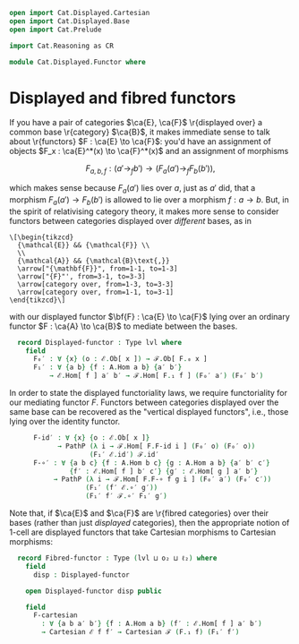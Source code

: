 ```agda
open import Cat.Displayed.Cartesian
open import Cat.Displayed.Base
open import Cat.Prelude

import Cat.Reasoning as CR

module Cat.Displayed.Functor where
```

# Displayed and fibred functors

If you have a pair of categories $\ca{E}, \ca{F}$ \r{displayed over} a
common base \r{category} $\ca{B}$, it makes immediate sense to talk
about \r{functors} $F : \ca{E} \to \ca{F}$: you'd have an assignment of
objects $F_x : \ca{E}^*(x) \to \ca{F}^*(x)$ and an assignment of
morphisms

$$
F_{a,b,f} : (a' \to_f b') \to (F_a(a') \to_f F_b(b'))\text{,}
$$

which makes sense because $F_a(a')$ lies over $a$, just as $a'$ did,
that a morphism $F_a(a') \to F_b(b')$ is allowed to lie over a morphism
$f : a \to b$. But, in the spirit of relativising category theory, it
makes more sense to consider functors between categories displayed over
_different_ bases, as in

~~~{.quiver}
\[\begin{tikzcd}
  {\mathcal{E}} && {\mathcal{F}} \\
  \\
  {\mathcal{A}} && {\mathcal{B}\text{,}}
  \arrow["{\mathbf{F}}", from=1-1, to=1-3]
  \arrow["{F}"', from=3-1, to=3-3]
  \arrow[category over, from=1-3, to=3-3]
  \arrow[category over, from=1-1, to=3-1]
\end{tikzcd}\]
~~~

with our displayed functor $\bf{F} : \ca{E} \to \ca{F}$ lying over an
ordinary functor $F : \ca{A} \to \ca{B}$ to mediate between the bases.

<!--
```agda
module
  _ {o ℓ o′ ℓ′ o₂ ℓ₂ o₂′ ℓ₂′}
    {A : Precategory o ℓ}
    {B : Precategory o₂ ℓ₂}
    (ℰ : Displayed A o′ ℓ′)
    (ℱ : Displayed B o₂′ ℓ₂′)
    (F : Functor A B)
  where
  private
    module F = Functor F
    module A = CR A
    module B = CR B
    module ℰ = Displayed ℰ
    module ℱ = Displayed ℱ
    lvl : Level
    lvl = o ⊔ o′ ⊔ o₂′ ⊔ ℓ ⊔ ℓ′ ⊔ ℓ₂′
```
-->

```agda
  record Displayed-functor : Type lvl where
    field
      F₀′ : ∀ {x} (o : ℰ.Ob[ x ]) → ℱ.Ob[ F.₀ x ]
      F₁′ : ∀ {a b} {f : A.Hom a b} {a′ b′}
          → ℰ.Hom[ f ] a′ b′ → ℱ.Hom[ F.₁ f ] (F₀′ a′) (F₀′ b′)
```

In order to state the displayed functoriality laws, we require
functoriality for our mediating functor $F$. Functors between categories
displayed over the same base can be recovered as the "vertical displayed
functors", i.e., those lying over the identity functor.

```agda
      F-id′ : ∀ {x} {o : ℰ.Ob[ x ]}
            → PathP (λ i → ℱ.Hom[ F.F-id i ] (F₀′ o) (F₀′ o))
                    (F₁′ ℰ.id′) ℱ.id′
      F-∘′ : ∀ {a b c} {f : A.Hom b c} {g : A.Hom a b} {a′ b′ c′}
               {f′ : ℰ.Hom[ f ] b′ c′} {g′ : ℰ.Hom[ g ] a′ b′}
           → PathP (λ i → ℱ.Hom[ F.F-∘ f g i ] (F₀′ a′) (F₀′ c′))
                   (F₁′ (f′ ℰ.∘′ g′))
                   (F₁′ f′ ℱ.∘′ F₁′ g′)
```

Note that, if $\ca{E}$ and $\ca{F}$ are \r{fibred categories} over their
bases (rather than just _displayed_ categories), then the appropriate
notion of 1-cell are displayed functors that take Cartesian morphisms to
Cartesian morphisms:

```agda
  record Fibred-functor : Type (lvl ⊔ o₂ ⊔ ℓ₂) where
    field
      disp : Displayed-functor

    open Displayed-functor disp public

    field
      F-cartesian
        : ∀ {a b a′ b′} {f : A.Hom a b} (f′ : ℰ.Hom[ f ] a′ b′)
        → Cartesian ℰ f f′ → Cartesian ℱ (F.₁ f) (F₁′ f′)
```
